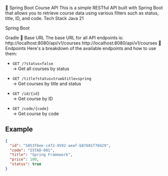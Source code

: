 📘 Spring Boot Course API
This is a simple RESTful API built with Spring Boot that allows you to retrieve course data using various filters such as status, title, ID, and code.
Tech Stack
Java 21

Spring Boot

Gradle
🔗 Base URL
The base URL for all API endpoints is: http://localhost:8080/api/v1/courses
http://localhost:8080/api/v1/courses
📌 Endpoints
Here's a breakdown of the available endpoints and how to use them:
- `GET /?status=false`  
  → Get all courses by status

- `GET /title?status=true&title=spring`  
  → Get courses by title and status

- `GET /id/{id}`  
  → Get course by ID

- `GET /code/{code}`  
  → Get course by code

## Example

```json
{
  "id": "5053f6ee-c472-4592-aeaf-b87601f70429",
  "code": "ISTAD-001",
  "title": "Spring Framework",
  "price": 100,
  "status": true
}
